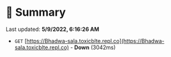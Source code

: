 # 📖 Summary
Last updated: **5/9/2022, 6:16:26 AM**

- `GET` [https://Bhadwa-sala.toxicblte.repl.co](https://Bhadwa-sala.toxicblte.repl.co) - **Down** (3042ms)
